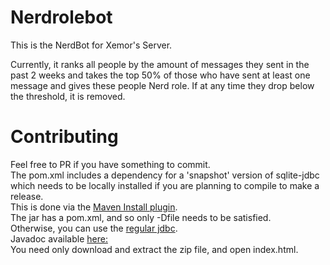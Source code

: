 # Nerdrolebot
This is the NerdBot for Xemor's Server.

Currently, it ranks all people by the amount of messages they sent in the past 2 weeks and takes the top 50%
of those who have sent at least one message and gives these people Nerd role. If at any time they drop below
the threshold, it is removed.

# Contributing

Feel free to PR if you have something to commit.  
The pom.xml includes a dependency for a 'snapshot' version of sqlite-jdbc which needs to be locally installed if you are planning to compile to make a release.  
This is done via the [Maven Install plugin](https://maven.apache.org/guides/mini/guide-3rd-party-jars-local.html).  
The jar has a pom.xml, and so only -Dfile needs to be satisfied.  
Otherwise, you can use the [regular jdbc](https://mvnrepository.com/artifact/org.xerial/sqlite-jdbc).  
Javadoc available [here:](https://drive.google.com/file/d/1kcNNeCHLhNZMqZ8qj0Pgn3oPCM-A4Ux9/view?usp=sharing)   
You need only download and extract the zip file, and open index.html.
